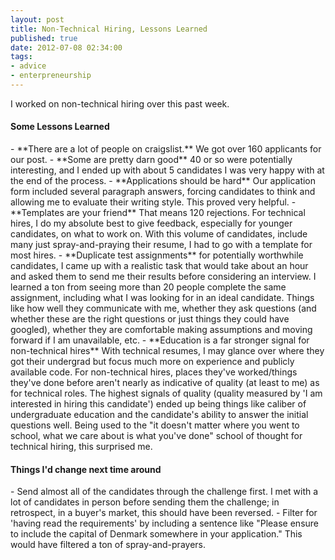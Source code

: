 ```yaml
---
layout: post
title: Non-Technical Hiring, Lessons Learned
published: true
date: 2012-07-08 02:34:00
tags:
- advice
- enterpreneurship
---
```


I worked on non-technical hiring over this past week.

<h4>Some Lessons Learned</h4>
- **There are a lot of people on craigslist.**  We got over 160 applicants for our post.
- **Some are pretty darn good** 40 or so were potentially interesting, and I ended up with about 5 candidates I was very happy with at the end of the process.
- **Applications should be hard** Our application form included several paragraph answers, forcing candidates to think and allowing me to evaluate their writing style.  This proved very helpful.
- **Templates are your friend** That means 120 rejections.  For technical hires, I do my absolute best to give feedback, especially for younger candidates, on what to work on.  With this volume of candidates, include many just spray-and-praying their resume, I had to go with a template for most hires.
- **Duplicate test assignments** for potentially worthwhile candidates, I came up with a realistic task that would take about an hour and asked them to send me their results before considering an interview.  I learned a ton from seeing more than 20 people complete the same assignment, including what I was looking for in an ideal candidate.  Things like how well they communicate with me, whether they ask questions (and whether these are the right questions or just things they could have googled), whether they are comfortable making assumptions and moving forward if I am unavailable, etc.
- **Education is a far stronger signal for non-technical hires** With technical resumes, I may glance over where they got their undergrad but focus much more on experience and publicly available code.  For non-technical hires, places they've worked/things they've done before aren't nearly as indicative of quality (at least to me) as for technical roles.  The highest signals of quality (quality measured by 'I am interested in hiring this candidate') ended up being things like caliber of undergraduate education and the candidate's ability to answer the initial questions well. Being used to the "it doesn't matter where you went to school, what we care about is what you've done" school of thought for technical hiring, this surprised me.

<h4>Things I'd change next time around</h4>
- Send almost all of the candidates through the challenge first.  I met with a lot of candidates in person before sending them the challenge; in retrospect, in a buyer's market, this should have been reversed.
- Filter for 'having read the requirements' by including a sentence like "Please ensure to include the capital of Denmark somewhere in your application."  This would have filtered a ton of spray-and-prayers.
